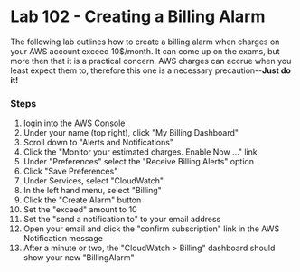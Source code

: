 Lab 102 - Creating a Billing Alarm
======

The following lab outlines how to create a billing alarm when charges on your
AWS account exceed 10$/month.  It can come up on the exams, but more then that
it is a practical concern.  AWS charges can accrue when you least expect them to,
therefore this one is a necessary precaution--**Just do it!**


### Steps

1.  login into the AWS Console
2.  Under your name (top right), click "My Billing Dashboard"
3.  Scroll down to "Alerts and Notifications"
4.  Click the "Monitor your estimated charges. Enable Now ..." link
5.  Under "Preferences" select the "Receive Billing Alerts" option
6.  Click "Save Preferences"
7.  Under Services, select "CloudWatch"
8.  In the left hand menu, select "Billing"
9.  Click the "Create Alarm" button
10. Set the "exceed" amount to 10
11. Set the "send a notification to" to your email address
12. Open your email and click the "confirm subscription" link in the AWS Notification message
13. After a minute or two, the "CloudWatch > Billing" dashboard should show your new "BillingAlarm"


